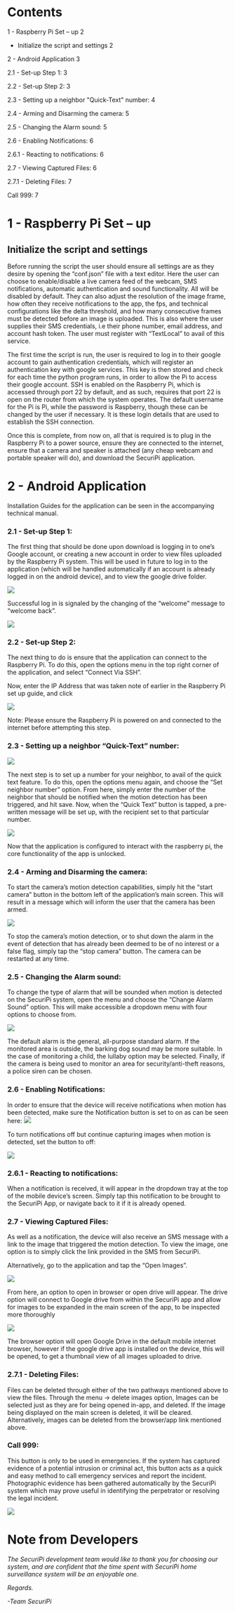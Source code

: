 Contents
========================

1 - Raspberry Pi Set – up        2

- Initialize the script and settings        2

2 - Android Application        3

2.1 - Set-up Step 1:        3

2.2 - Set-up Step 2:        3

2.3 - Setting up a neighbor &quot;Quick-Text&quot; number:        4

2.4 - Arming and Disarming the camera:        5

2.5 - Changing the Alarm sound:        5

2.6 - Enabling Notifications:        6

2.6.1 - Reacting to notifications:        6

2.7 - Viewing Captured Files:        6

2.7.1 - Deleting Files:        7

Call 999:        7

1 - Raspberry Pi Set – up
=========================

Initialize the script and settings
----------------------------------

Before running the script the user should ensure all settings are as they desire by opening the “conf.json” file with a text editor. Here the user can choose to enable/disable a live camera feed of the webcam, SMS notifications, automatic authentication and sound functionality. All will be disabled by default. They can also adjust the resolution of the image frame, how often they receive notifications to the app, the fps, and technical configurations like the delta threshold, and how many consecutive frames must be detected before an image is uploaded. This is also where the user supplies their SMS credentials, i.e their phone number, email address, and account hash token. The user must register with “TextLocal” to avail of this service.

The first time the script is run, the user is required to log in to their google account to gain authentication credentials, which will register an authentication key with google services. This key is then stored and check for each time the python program runs, in order to allow the Pi to access their google account. SSH is enabled on the Raspberry Pi, which is accessed through port 22 by default, and as such, requires that port 22 is open on the router from which the system operates. The default username for the Pi is Pi, while the password is Raspberry, though these can be changed by the user if necessary. It is these login details that are used to establish the SSH connection.

Once this is complete, from now on, all that is required is to plug in the Raspberry Pi to a power source, ensure they are connected to the internet, ensure that a camera and speaker is attached (any cheap webcam and portable speaker will do), and download the SecuriPi application.

2 - Android Application
=======================

Installation Guides for the application can be seen in the accompanying technical manual.

### 2.1 - Set-up Step 1: 

The first thing that should be done upon download is logging in to one’s Google account, or creating a new account in order to view files uploaded by the Raspberry Pi system. This will be used in future to log in to the application (which will be handled automatically if an account is already logged in on the android device), and to view the google drive folder.

![](https://gyazo.com/716babda77f0a2fe66ec3a66e3d49237.png)

Successful log in is signaled by the changing of the “welcome” message to “welcome back”.

![](https://gyazo.com/f431c7c3213659670b4c3fdc4ed2b03d.png)

### 2.2 - Set-up Step 2:

The next thing to do is ensure that the application can connect to the Raspberry Pi. To do this, open the options menu in the top right corner of the application, and select “Connect Via SSH”.

Now, enter the IP Address that was taken note of earlier in the Raspberry Pi set up guide, and click

![](https://gyazo.com/3d33cfb0ee91e7df7814bdcad4b50508.png)

Note: Please ensure the Raspberry Pi is powered on and connected to the internet before attempting this step.

### 2.3 - Setting up a neighbor “Quick-Text” number:

![](https://gyazo.com/c1d20c2b2a5feeaa0eeffae69f3ffd47.png)

The next step is to set up a number for your neighbor, to avail of the quick text feature. To do this, open the options menu again, and choose the “Set neighbor number” option. From here, simply enter the number of the neighbor that should be notified when the motion detection has been triggered, and hit save. Now, when the “Quick Text” button is tapped, a pre-written message will be set up, with the recipient set to that particular number.

![](https://gyazo.com/ac4853de6622c94d29cab1e416fa19be.png)

Now that the application is configured to interact with the raspberry pi, the core functionality of the app is unlocked.

### 2.4 - Arming and Disarming the camera:

To start the
camera’s motion detection capabilities, simply hit the “start camera”
button in the bottom left of the application’s main screen. This will
result in a message which will inform the user that the camera has been
armed.

![](https://gyazo.com/08069b18767c88993a381f2926f8d383.png)

To stop the camera’s motion detection, or to shut down the alarm in the
event of detection that has already been deemed to be of no interest or
a false flag, simply tap the “stop camera” button. The camera can be
restarted at any time.

### 

### 2.5 - Changing the Alarm sound:

To change the type of alarm that will be sounded when motion is detected on the SecuriPi system, open the menu and choose the “Change Alarm Sound” option. This will make accessible a dropdown menu with four options to choose from. 

![](https://gyazo.com/1109c7f86a851257b27550325fee061f.png)

The default alarm is the general, all-purpose standard alarm. If the monitored area is outside, the barking dog sound may be more suitable. In the case of monitoring a child, the lullaby option may be selected. Finally, if the camera is being used to monitor an area for security/anti-theft reasons, a police siren can be chosen. 

### 2.6 - Enabling Notifications:

In order to ensure that the device will receive notifications when motion has been detected, make sure the Notification button is set to on as can be seen here: 
![](https://gyazo.com/185153dcdcbc24f725bbbe9ea843aeee.png)

To turn notifications off but continue capturing images when motion is detected, set the button to off:

![](https://gyazo.com/599a42ed95122cdda7c2972ba650bca6.png)

### 

### 2.6.1 - Reacting to notifications:

When a notification is received, it will appear in the dropdown tray at the top of the mobile device’s screen. Simply tap this notification to be brought to the SecuriPi App, or navigate back to it if it is already opened.

### 2.7 - Viewing Captured Files:

As well as a notification, the device will also receive an SMS message with a link to the image that triggered the motion detection. To view the image, one option is to simply click the link provided in the SMS from SecuriPi.

Alternatively, go to the application and tap the “Open Images”.

![](https://gyazo.com/8ef123da68a412da6e2a3ee6659c0146.png)

From here, an option to open in browser or open drive will appear. The drive option will connect to Google drive from within the SecuriPi app and allow for images to be expanded in the main screen of the app, to be inspected more thoroughly

![](https://gyazo.com/d4b80f4b54eaefb04cb234942932b474.png)

The browser option will open Google Drive in the default mobile internet browser, however if the google drive app is installed on the device, this will be opened, to get a thumbnail view of all images uploaded to drive.

### 2.7.1 - Deleting Files:

Files can be deleted through either of the two pathways mentioned above to view the files. Through the menu -> delete images option, Images can be selected just as they are for being opened in-app, and deleted. If the image being displayed on the main screen is deleted, it will be cleared. 
Alternatively, images can be deleted from the browser/app link mentioned above. 


### Call 999:

This button is only to be used in emergencies. If the system has captured evidence of a potential intrusion or criminal act, this button acts as a quick and easy method to call emergency services and report the incident. Photographic evidence has been gathered automatically by the SecuriPi system which may prove useful in identifying the perpetrator or resolving the legal incident.

![](https://gyazo.com/fc6c91582c6aa1052c37432eec5f4f6b.png)

Note from Developers
====================

*The SecuriPi development team would like to thank you for choosing our
system, and are confident that the time spent with SecuriPi home
surveillance system will be an enjoyable one.*

*Regards.*

*-Team SecuriPi*
